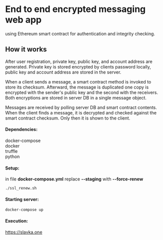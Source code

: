 # End to end encrypted messaging web app

using Ethereum smart contract for authentication and integrity checking. 

## How it works
After user registration, private key, public key, and account address are generated. Private key is stored encrypted by clients password locally, public key and account address are stored in the server.

When a client sends a message, a smart contract method is invoked to store its checksum. Afterward, the message is duplicated one copy is encrypted with the sender's public key and the second with the receivers. Both encryptions are stored in server DB in a single message object.

Messages are received by polling server DB and smart contract contents. When the client finds a message, it is decrypted and checked against the smart contract checksum. Only then it is shown to the client.

#### Dependencies:
  docker-compose <br>
  docker <br>
  truffle <br>
  python <br>

#### Setup:
  in file **docker-compose.yml** replace **--staging** with **--force-renew** <br>
    
    ./ssl_renew.sh

  
#### Starting server:
    docker-compose up
  
 #### Execution:
   https://slavka.one
